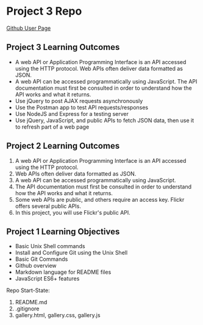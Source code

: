 # Project 3 Repo

[Github User Page](https://uo-cit.github.io/project-2-cbarnet4/)


## Project 3 Learning Outcomes

- A web API or Application Programming Interface is an API accessed using the HTTP protocol. Web APIs often deliver data formatted as JSON.
- A web API can be accessed programmatically using JavaScript. The API documentation must first be consulted in order to understand how the API works and what it returns.
- Use jQuery to post AJAX requests asynchronously
- Use the Postman app to test API requests/responses
- Use NodeJS and Express for a testing server
- Use jQuery, JavaScript, and public APIs to fetch JSON data, then use it to refresh part of a web page

## Project 2 Learning Outcomes

1. A web API or Application Programming Interface is an API accessed using the HTTP protocol.
2. Web APIs often deliver data formatted as JSON.
3. A web API can be accessed programmatically using
JavaScript.
4. The API documentation must first be consulted in order to understand how the API works and what it returns.
5.  Some web APIs are public, and others require an access key. Flickr offers several public APIs.
6. In this project, you will use Flickr's public API.


## Project 1 Learning Objectives

- Basic Unix Shell commands
- Install and Configure Git using the Unix Shell
- Basic Git Commands
- Github overview
- Markdown language for README files
- JavaScript ES6+ features



Repo Start-State:

1. README.md
2. .gitignore
3. gallery.html, gallery.css, gallery.js
